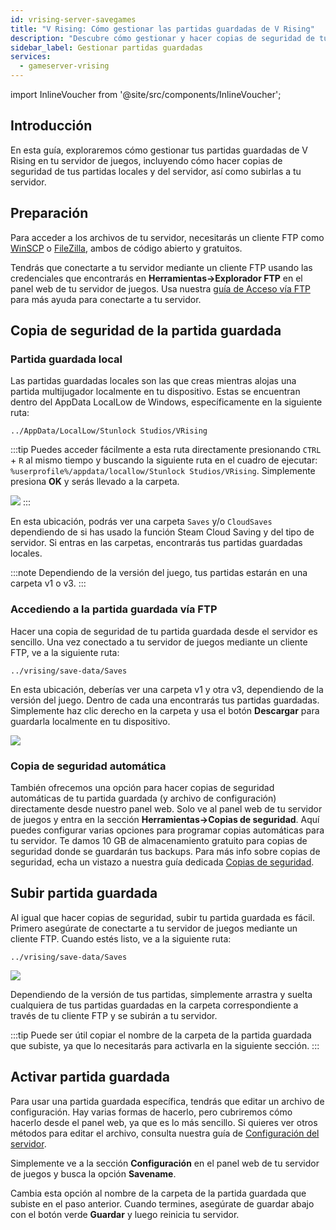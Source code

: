 ```yaml
---
id: vrising-server-savegames
title: "V Rising: Cómo gestionar las partidas guardadas de V Rising"
description: "Descubre cómo gestionar y hacer copias de seguridad de tus partidas guardadas de V Rising para una experiencia multijugador segura → Aprende más ahora"
sidebar_label: Gestionar partidas guardadas
services:
  - gameserver-vrising
---
```


import InlineVoucher from '@site/src/components/InlineVoucher';

## Introducción

En esta guía, exploraremos cómo gestionar tus partidas guardadas de V Rising en tu servidor de juegos, incluyendo cómo hacer copias de seguridad de tus partidas locales y del servidor, así como subirlas a tu servidor.

<InlineVoucher />

## Preparación

Para acceder a los archivos de tu servidor, necesitarás un cliente FTP como [WinSCP](https://winscp.net/eng/index.php) o [FileZilla](https://filezilla-project.org/), ambos de código abierto y gratuitos.

Tendrás que conectarte a tu servidor mediante un cliente FTP usando las credenciales que encontrarás en **Herramientas->Explorador FTP** en el panel web de tu servidor de juegos. Usa nuestra [guía de Acceso vía FTP](gameserver-ftpaccess.md) para más ayuda para conectarte a tu servidor.

## Copia de seguridad de la partida guardada

### Partida guardada local

Las partidas guardadas locales son las que creas mientras alojas una partida multijugador localmente en tu dispositivo. Estas se encuentran dentro del AppData LocalLow de Windows, específicamente en la siguiente ruta:
```
../AppData/LocalLow/Stunlock Studios/VRising
```

:::tip
Puedes acceder fácilmente a esta ruta directamente presionando `CTRL` + `R` al mismo tiempo y buscando la siguiente ruta en el cuadro de ejecutar: `%userprofile%/appdata/locallow/Stunlock Studios/VRising`. Simplemente presiona **OK** y serás llevado a la carpeta.

![](https://screensaver01.zap-hosting.com/index.php/s/dz4ytiTai5jD2ep/preview)
:::

En esta ubicación, podrás ver una carpeta `Saves` y/o `CloudSaves` dependiendo de si has usado la función Steam Cloud Saving y del tipo de servidor. Si entras en las carpetas, encontrarás tus partidas guardadas locales.

:::note
Dependiendo de la versión del juego, tus partidas estarán en una carpeta v1 o v3.
:::

### Accediendo a la partida guardada vía FTP

Hacer una copia de seguridad de tu partida guardada desde el servidor es sencillo. Una vez conectado a tu servidor de juegos mediante un cliente FTP, ve a la siguiente ruta:
```
../vrising/save-data/Saves
```

En esta ubicación, deberías ver una carpeta v1 y otra v3, dependiendo de la versión del juego. Dentro de cada una encontrarás tus partidas guardadas. Simplemente haz clic derecho en la carpeta y usa el botón **Descargar** para guardarla localmente en tu dispositivo.

![](https://screensaver01.zap-hosting.com/index.php/s/tZ4HngqLeHTkizz/preview)

### Copia de seguridad automática

También ofrecemos una opción para hacer copias de seguridad automáticas de tu partida guardada (y archivo de configuración) directamente desde nuestro panel web. Solo ve al panel web de tu servidor de juegos y entra en la sección **Herramientas->Copias de seguridad**. Aquí puedes configurar varias opciones para programar copias automáticas para tu servidor. Te damos 10 GB de almacenamiento gratuito para copias de seguridad donde se guardarán tus backups. Para más info sobre copias de seguridad, echa un vistazo a nuestra guía dedicada [Copias de seguridad](gameserver-backups.md).

## Subir partida guardada

Al igual que hacer copias de seguridad, subir tu partida guardada es fácil. Primero asegúrate de conectarte a tu servidor de juegos mediante un cliente FTP. Cuando estés listo, ve a la siguiente ruta:
```
../vrising/save-data/Saves
```

![](https://screensaver01.zap-hosting.com/index.php/s/RXd4aoxrA6QnP46/preview)

Dependiendo de la versión de tus partidas, simplemente arrastra y suelta cualquiera de tus partidas guardadas en la carpeta correspondiente a través de tu cliente FTP y se subirán a tu servidor.

:::tip
Puede ser útil copiar el nombre de la carpeta de la partida guardada que subiste, ya que lo necesitarás para activarla en la siguiente sección.
:::

## Activar partida guardada

Para usar una partida guardada específica, tendrás que editar un archivo de configuración. Hay varias formas de hacerlo, pero cubriremos cómo hacerlo desde el panel web, ya que es lo más sencillo. Si quieres ver otros métodos para editar el archivo, consulta nuestra guía de [Configuración del servidor](vrising-configuration.md).

Simplemente ve a la sección **Configuración** en el panel web de tu servidor de juegos y busca la opción **Savename**.

Cambia esta opción al nombre de la carpeta de la partida guardada que subiste en el paso anterior. Cuando termines, asegúrate de guardar abajo con el botón verde **Guardar** y luego reinicia tu servidor.

<InlineVoucher />